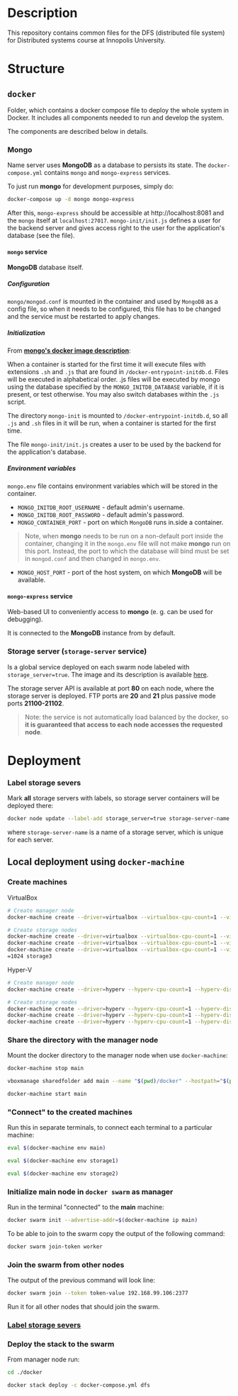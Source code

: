 # Description

This repository contains common files for the DFS (distributed file system) for Distributed systems course at Innopolis University.

# Structure

## `docker`

Folder, which contains a docker compose file to deploy the whole system in Docker. It includes all components needed to run and develop the system.

The components are described below in details.

### **Mongo**

Name server uses **MongoDB** as a database to persists its state. The `docker-compose.yml` contains `mongo` and `mongo-express` services.

To just run **mongo** for development purposes, simply do:

```bash
docker-compose up -d mongo mongo-express
```

After this, `mongo-express` should be accessible at http://localhost:8081 and the `mongo` itself at `localhost:27017`. `mongo-init/init.js` defines a user for the backend server and gives access right to the user for the application's database (see the file).

#### `mongo` service

**MongoDB** database itself.

##### Configuration

`mongo/mongod.conf` is mounted in the container and used by `MongoDB` as a config file, so when it needs to be configured, this file has to be changed and the service must be restarted to apply changes.

##### Initialization

From [**mongo's docker image description**](https://hub.docker.com/_/mongo):

When a container is started for the first time it will execute files with extensions `.sh` and `.js` that are found in `/docker-entrypoint-initdb.d`. Files will be executed in alphabetical order. .js files will be executed by mongo using the database specified by the `MONGO_INITDB_DATABASE` variable, if it is present, or test otherwise. You may also switch databases within the `.js` script.

The directory `mongo-init` is mounted to `/docker-entrypoint-initdb.d`, so all `.js` and `.sh` files in it will be run, when a container is started for the first time.

The file `mongo-init/init.js` creates a user to be used by the backend for the application's database.

##### Environment variables

`mongo.env` file contains environment variables which will be stored in the container.

- `MONGO_INITDB_ROOT_USERNAME` - default admin's username.
- `MONGO_INITDB_ROOT_PASSWORD` - default admin's password.
- `MONGO_CONTAINER_PORT` - port on which `MongoDB` runs in.side a container.
> Note, when **mongo** needs to be run on a non-default port inside the container, changing it in the `mongo.env` file will not make **mongo** run on this port. Instead, the port to which the database will bind must be set in `mongod.conf` and then changed in `mongo.env`.
- `MONGO_HOST_PORT` - port of the host system, on which **MongoDB** will be available.

#### `mongo-express` service

Web-based UI to conveniently access to **mongo** (e. g. can be used for debugging).

It is connected to the **MongoDB** instance from by default.

### Storage server (`storage-server` service)

Is a global service deployed on each swarm node labeled with `storage_server=true`. The image and its description is available [here](https://github.com/TymurLysenkoIU/ds-project2-storage-server).

The storage server API is available at port **80** on each node, where the storage server is deployed. FTP ports are **20** and  **21** plus passive mode ports **21100-21102**.

> Note: the service is not automatically load balanced by the docker, so **it is guaranteed that access to each node accesses the requested node**.

# Deployment

### Label storage severs

Mark **all** storage servers with labels, so storage server containers will be deployed there:

```sh
docker node update --label-add storage_server=true storage-server-name
```

where `storage-server-name` is a name of a storage server, which is unique for each server.


## Local deployment using `docker-machine`

### Create machines

VirtualBox
```sh
# Create manager node
docker-machine create --driver=virtualbox --virtualbox-cpu-count=1 --virtualbox-disk-size=4096 --virtualbox-memory=1024 main

# Create storage nodes
docker-machine create --driver=virtualbox --virtualbox-cpu-count=1 --virtualbox-disk-size=4096 --virtualbox-memory=1024 storage1
docker-machine create --driver=virtualbox --virtualbox-cpu-count=1 --virtualbox-disk-size=4096 --virtualbox-memory=1024 storage2
docker-machine create --driver=virtualbox --virtualbox-cpu-count=1 --virtualbox-disk-size=4096 --virtualbox-memory
=1024 storage3
```

Hyper-V
```sh
# Create manager node
docker-machine create --driver=hyperv --hyperv-cpu-count=1 --hyperv-disk-size=4096 --hyperv-memory=1024 main

# Create storage nodes
docker-machine create --driver=hyperv --hyperv-cpu-count=1 --hyperv-disk-size=4096 --hyperv-memory=1024 storage1
docker-machine create --driver=hyperv --hyperv-cpu-count=1 --hyperv-disk-size=4096 --hyperv-memory=1024 storage2
docker-machine create --driver=hyperv --hyperv-cpu-count=1 --hyperv-disk-size=4096 --hyperv-memory=1024 storage3
```

### Share the directory with the manager node

Mount the docker directory to the manager node when use `docker-machine`:

```sh
docker-machine stop main

vboxmanage sharedfolder add main --name "$(pwd)/docker" --hostpath="$(pwd)/docker" --automount

docker-machine start main
```

### "Connect" to the created machines

Run this in separate terminals, to connect each terminal to a particular machine:

```sh
eval $(docker-machine env main)
```

```sh
eval $(docker-machine env storage1)
```

```sh
eval $(docker-machine env storage2)
```

### Initialize main node in `docker swarm` as manager

Run in the terminal "connected" to the **main** machine:

```sh
docker swarm init --advertise-addr=$(docker-machine ip main)
```

To be able to join to the swarm copy the output of the following command:

```sh
docker swarm join-token worker
```

### Join the swarm from other nodes

The output of the previous command will look line:

```sh
docker swarm join --token token-value 192.168.99.106:2377
```

Run it for all other nodes that should join the swarm.

### [Label storage severs](#label-storage-severs)

### Deploy the stack to the swarm

From manager node run:

```sh
cd ./docker

docker stack deploy -c docker-compose.yml dfs
```
